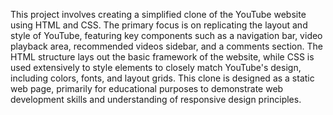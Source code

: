 This project involves creating a simplified clone of the YouTube website using HTML and CSS. The primary focus is on replicating the layout and style of YouTube, featuring key components such as a navigation bar, video playback area,  recommended videos sidebar, and a comments section. The HTML structure lays out the basic framework of the website, while CSS is used extensively to style elements to closely match YouTube's design, including colors, fonts, and layout grids. This clone is designed as a static web page, primarily for educational purposes to demonstrate web development skills and understanding of responsive design principles.

